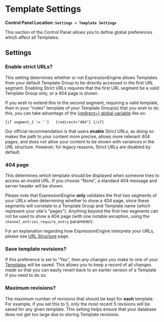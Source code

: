 <!--
    This source file is part of the open source project
    ExpressionEngine User Guide (https://github.com/ExpressionEngine/ExpressionEngine-User-Guide)

    @link      https://expressionengine.com/
    @copyright Copyright (c) 2003-2019, EllisLab Corp. (https://ellislab.com)
    @license   https://expressionengine.com/license Licensed under Apache License, Version 2.0
-->

# Template Settings

**Control Panel Location: `Settings > Template Settings`**

This section of the Control Panel allows you to define global preferences which affect all Templates.

## Settings

### Enable strict URLs?

This setting determines whether or not ExpressionEngine allows Templates from your default Template Group to be directly accessed in the first URL segment. Enabling Strict URLs requires that the first URL segment be a valid Template Group only, or a 404 page is shown.

If you wish to extend this to the second segment, requiring a valid template, then in your "index" template of your Template Group(s) that you wish to do this, you can take advantage of the [{redirect=} global variable](templates/globals/single-variables.md#redirect) like so:

    {if segment_2 != ''}   {redirect="404"} {/if}

Our official recommendation is that users **enable** Strict URLs, as doing so makes the path to your content more precise, allows more relevant 404 pages, and does not allow your content to be shown with variances in the URL structure. However, for legacy reasons, Strict URLs are disabled by default.

### 404 page

This determines which template should be displayed when someone tries to access an invalid URL. If you choose "None", a standard 404 message and server header will be shown.

Please note that ExpressionEngine **only** validates the first two segments of your URLs when determining whether to show a 404 page, since these segments will correlate to a Template Group and Template name (which represent your site's "pages"). Anything beyond the first two segments can not be used to show a 404 page (with one notable exception, using the `channel_entries_require_entry` parameter).

For an explanation regarding how ExpressionEngine interprets your URLs, please see [URL Structure](general/url-structure.md) page.

### Save template revisions?

If this preference is set to "Yes", then any changes you make to one of your [Templates](control-panel/template-manager.md#edit-template) will be saved. This allows you to keep a record of all changes made so that you can easily revert back to an earlier version of a Template if you need to do so.

### Maximum revisions?

The maximum number of revisions that should be kept for **each** template. For example, if you set this to 5, only the most recent 5 revisions will be saved for any given template. This setting helps ensure that your database does not get too large due to storing Template revisions.
